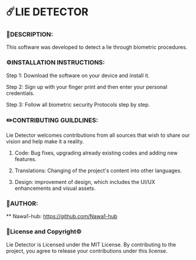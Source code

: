 # ☄️LIE DETECTOR

### 📝DESCRIPTION: 
This software was developed to detect a lie through biometric procedures. 

### ⚙️INSTALLATION INSTRUCTIONS: 
Step 1: Download the software on your device and install it.

Step 2: Sign up with your finger print and then enter your personal credentials. 

Step 3: Follow all biometric security Protocols step by step.

### ✏️CONTRIBUTING GUILDLINES:
Lie Detector welcomes contributions from all sources that wish to share our vision and help make it a reality. 

1. Code: Bug fixes, upgrading already existing codes and adding new features.

2. Translations: Changing of the project's content into other languages.

3. Design: improvement of design, which includes the UI/UX enhancements and visual assets.

### 🤵AUTHOR: 
** Nawa1-hub: 
https://github.com/Nawa1-hub

### 📄License and Copyright©️ 
Lie Detector is Licensed under the MIT License. By contributing to the project, you agree to release your contributions under this license. 




